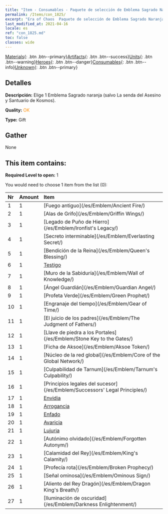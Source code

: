 ```yaml
---
title: "Item - Consumables - Paquete de selección de Emblema Sagrado Naranja"
permalink: /Items/con_1825/
excerpt: "Era of Chaos  Paquete de selección de Emblema Sagrado Naranja"
last_modified_at: 2021-04-16
locale: es
ref: "con_1825.md"
toc: false
classes: wide
---
```

 [Materials](/es/Items/){: .btn .btn--primary}[Artifacts](/es/Items/Artifacts/){: .btn .btn--success}[Units](/es/Items/Units/){: .btn .btn--warning}[Heroes](/es/Items/Heroes/){: .btn .btn--danger}[Consumables](/es/Items/Consumables/){: .btn .btn--info}[Unknown](/es/Items/Unknown/){: .btn .btn--primary}

## Detalles
 **Descripción:** Elige 1 Emblema Sagrado naranja (salvo La senda del Asesino y Santuario de Kosmos).

 **Quality:** <span style="color: #FF8C00">OK</span>

 **Type:** Gift

## Gather

  None

## This item contains:

 **Required Level to open:** 1

 You would need to choose 1 item from the list (0):

  | Nr | Amount |     Item    |
  |:---|:-------|:------------|
  | 1 | 1 | [Fuego antiguo](/es/Emblem/Ancient Fire/) |  | 
  | 2 | 1 | [Alas de Grifo](/es/Emblem/Griffin Wings/) |  | 
  | 3 | 1 | [Legado de Puño de Hierro](/es/Emblem/Ironfist's Legacy/) |  | 
  | 4 | 1 | [Secreto interminable](/es/Emblem/Everlasting Secret/) |  | 
  | 5 | 1 | [Bendición de la Reina](/es/Emblem/Queen's Blessing/) |  | 
  | 6 | 1 | [Testigo](/es/Emblem/Witness/) |  | 
  | 7 | 1 | [Muro de la Sabiduría](/es/Emblem/Wall of Knowledge/) |  | 
  | 8 | 1 | [Ángel Guardián](/es/Emblem/Guardian Angel/) |  | 
  | 9 | 1 | [Profeta Verde](/es/Emblem/Green Prophet/) |  | 
  | 10 | 1 | [Engranaje del tiempo](/es/Emblem/Gear of Time/) |  | 
  | 11 | 1 | [El juicio de los padres](/es/Emblem/The Judgment of Fathers/) |  | 
  | 12 | 1 | [Llave de piedra a los Portales](/es/Emblem/Stone Key to the Gates/) |  | 
  | 13 | 1 | [Ficha de Aksoe](/es/Emblem/Aksoe Token/) |  | 
  | 14 | 1 | [Núcleo de la red global](/es/Emblem/Core of the Global Network/) |  | 
  | 15 | 1 | [Culpabilidad de Tarnum](/es/Emblem/Tarnum's Culpability/) |  | 
  | 16 | 1 | [Principios legales del sucesor](/es/Emblem/Successors' Legal Principles/) |  | 
  | 17 | 1 | [Envidia](/es/Emblem/Jealousy/) |  | 
  | 18 | 1 | [Arrogancia](/es/Emblem/Arrogance/) |  | 
  | 19 | 1 | [Enfado](/es/Emblem/Anger/) |  | 
  | 20 | 1 | [Avaricia](/es/Emblem/Greed/) |  | 
  | 21 | 1 | [Lujuria](/es/Emblem/Lust/) |  | 
  | 22 | 1 | [Autónimo olvidado](/es/Emblem/Forgotten Autonym/) |  | 
  | 23 | 1 | [Calamidad del Rey](/es/Emblem/King's Calamity/) |  | 
  | 24 | 1 | [Profecía rota](/es/Emblem/Broken Prophecy/) |  | 
  | 25 | 1 | [Señal ominosa](/es/Emblem/Ominous Sign/) |  | 
  | 26 | 1 | [Aliento del Rey Dragón](/es/Emblem/Dragon King's Breath/) |  | 
  | 27 | 1 | [Iluminación de oscuridad](/es/Emblem/Darkness Enlightenment/) |  | 
